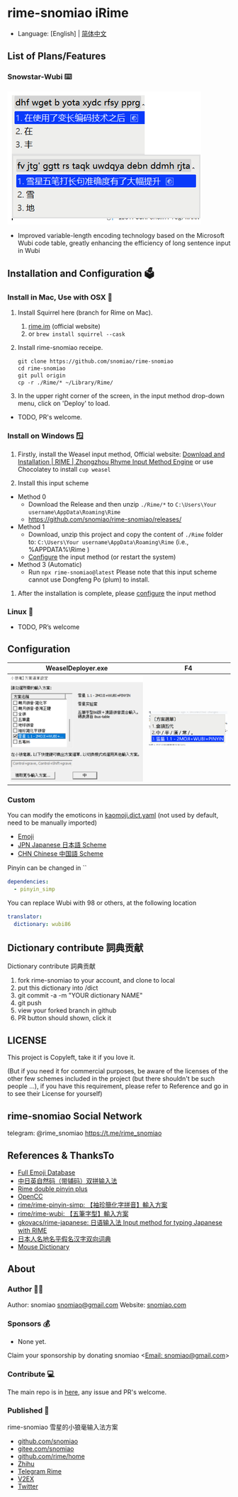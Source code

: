 # rime-snomiao iRime


- Language: [English] | [简体中文](./README.chs.md)

## List of Plans/Features

### Snowstar-Wubi ⌨️

![](media/vary-length-wubi.png)

- Improved variable-length encoding technology based on the Microsoft Wubi code table, greatly enhancing the efficiency of long sentence input in Wubi

## Installation and Configuration 🗳️

### Install in Mac, Use with OSX 🍎

1. Install Squirrel here (branch for Rime on Mac).

   1. [rime.im](https://rime.im) (official website)
   2. or `brew install squirrel --cask`

2. Install rime-snomiao receipe.

   ```shell
   git clone https://github.com/snomiao/rime-snomiao
   cd rime-snomiao
   git pull origin
   cp -r ./Rime/* ~/Library/Rime/
   ```

1. In the upper right corner of the screen, in the input method drop-down menu, click on 'Deploy' to load.

- TODO, PR's welcome.

### Install on Windows 🪟

1. Firstly, install the Weasel input method,
   Official website: [Download and Installation | RIME | Zhongzhou Rhyme Input Method Engine](https://rime.im/download/)
   or use Chocolatey to install `cup weasel`

2. Install this input scheme

- Method 0
  - Download the Release and then unzip `./Rime/*` to `C:\Users\Your username\AppData\Roaming\Rime`
  - https://github.com/snomiao/rime-snomiao/releases/
- Method 1
  - Download, unzip this project and copy the content of `./Rime` folder to: `C:\Users\Your username\AppData\Roaming\Rime` (i.e., %APPDATA%\Rime )
  - [Configure](#configure) the input method (or restart the system)
  <!-- - Method 2
  - Run
    ````
    git clone https://github.com/snomiao/rime-snomiao
    cd rime-snomiao
    git pull
    cd devtools
    install.bat
    ``` -->
- Method 3 (Automatic)
  - Run `npx rime-snomiao@latest`
    Please note that this input scheme cannot use Dongfeng Po (plum) to install.

1. After the installation is complete, please [configure](#configure) the input method

### Linux 🐧

- TODO, PR’s welcome

## Configuration

| WeaselDeployer.exe          | F4                          |
| --------------------------- | --------------------------- |
| ![config](media/config.png) | ![select](media/select.png) |

### Custom

You can modify the emoticons in [kaomoji.dict.yaml](./kaomoji.dict.yaml) (not used by default, need to be manually imported)

- [Emoji](./Rime/opencc/zh_emoji_word.json)
- [JPN Japanese 日本語 Scheme](./Rime/sno_japanese.schema.yaml)
- [CHN Chinese 中国語 Scheme](./Rime/sno_chinese.schema.yaml)

Pinyin can be changed in ``

```yaml
dependencies:
  - pinyin_simp
```

You can replace Wubi with 98 or others, at the following location

```yaml
translator:
  dictionary: wubi86
```

## Dictionary contribute 詞典贡献

Dictionary contribute 詞典贡献

1. fork rime-snomiao to your account, and clone to local
2. put this dictionary into /dict
3. git commit -a -m "YOUR dictionary NAME"
4. git push
5. view your forked branch in github
6. PR button should shown, click it

## LICENSE

This project is Copyleft, take it if you love it.

(But if you need it for commercial purposes, be aware of the licenses of the other few schemes included in the project (but there shouldn't be such people ...), if you have this requirement, please refer to Reference and go in to see their License for yourself)

## rime-snomiao Social Network

telegram: @rime_snomiao https://t.me/rime_snomiao

## References & ThanksTo

- [Full Emoji Database](https://www.kaggle.com/datasets/eliasdabbas/emoji-data-descriptions-codepoints?resource=download)
- [中日英自然码（带辅码）双拼输入法](https://github.com/lippmann/lrime)
- [Rime double pinyin plus](https://github.com/mutoe/rime)
- [OpenCC](https://github.com/BYVoid/OpenCC)
- [rime/rime-pinyin-simp: 【袖珍簡化字拼音】輸入方案](https://github.com/rime/rime-pinyin-simp)
- [rime/rime-wubi: 【五筆字型】輸入方案](https://github.com/rime/rime-wubi)
- [gkovacs/rime-japanese: 日语输入法 Input method for typing Japanese with RIME](https://github.com/gkovacs/rime-japanese/)
- [日本人名地名平假名汉字双向词典](https://mdict.org/post/riben-renming-diming/)
- [Mouse Dictionary](https://github.com/wtetsu/mouse-dictionary/wiki/Download-dictionary-data)

## About

### Author 👩‍💻

Author: snomiao <snomiao@gmail.com>
Website: [snomiao.com](https://snomiao.com)

### Sponsors 💰

- None yet.

Claim your sponsorship by donating snomiao <[Email: snomiao@gmail.com](mailto:snomiao@gmail.com)>

### Contribute 💻

The main repo is in [here](https://github.com/snomiao/rime-snomiao#readme), any issue and PR's welcome.

### Published 📰

rime-snomiao 雪星的小狼毫输入法方案

- [github.com/snomiao](https://github.com/snomiao/rime-snomiao)
- [gitee.com/snomiao](https://gitee.com/snomiao/rime-snomiao)
- [github.com/rime/home](https://github.com/rime/home/issues/68#issuecomment-1383913014)
- [Zhihu](https://zhuanlan.zhihu.com/p/599268754)
- [Telegram Rime](https://t.me/loverime/41196)
- [V2EX](https://www.v2ex.com/t/909117)
- [Twitter](https://twitter.com/snomiao/status/1614586337822375936)


